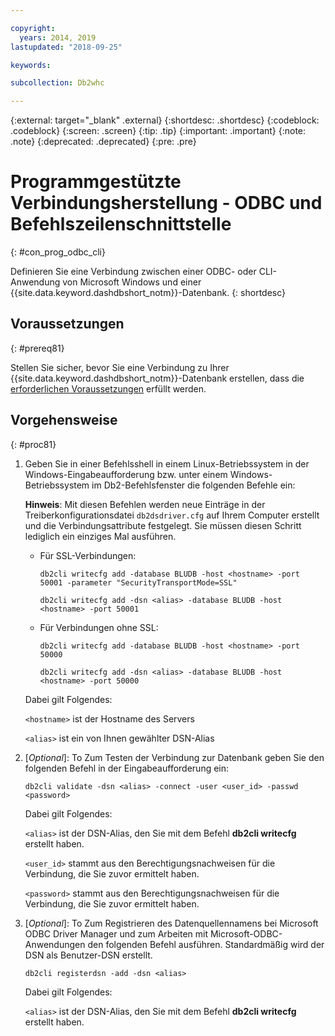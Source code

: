 ```yaml
---

copyright:
  years: 2014, 2019
lastupdated: "2018-09-25"

keywords:

subcollection: Db2whc

---
```


<!-- Attribute definitions --> 
{:external: target="_blank" .external}
{:shortdesc: .shortdesc}
{:codeblock: .codeblock}
{:screen: .screen}
{:tip: .tip}
{:important: .important}
{:note: .note}
{:deprecated: .deprecated}
{:pre: .pre}

# Programmgestützte Verbindungsherstellung - ODBC und Befehlszeilenschnittstelle
{: #con_prog_odbc_cli}

Definieren Sie eine Verbindung zwischen einer ODBC- oder CLI-Anwendung von Microsoft Windows und einer {{site.data.keyword.dashdbshort_notm}}-Datenbank.
{: shortdesc}

## Voraussetzungen
{: #prereq81}

Stellen Sie sicher, bevor Sie eine Verbindung zu Ihrer {{site.data.keyword.dashdbshort_notm}}-Datenbank erstellen, dass die [erforderlichen Voraussetzungen](/docs/services/Db2whc/connecting?topic=Db2whc-connect_ov#prereqs) erfüllt werden.

<!-- Before you can connect to your database, you must perform the following steps:

- [Verify prerequisites](prereqs.html), including installing driver packages, configuring your local environment, and downloading SSL certificates (if needed)
- Collect [connection information](credentials.html), including database details such as host name and port numbers, and connection credentials such as user ID and password -->

## Vorgehensweise
{: #proc81}

1. Geben Sie in einer Befehlsshell in einem Linux-Betriebssystem in der Windows-Eingabeaufforderung bzw. unter einem Windows-Betriebssystem im Db2-Befehlsfenster die folgenden Befehle ein:

   **Hinweis**: Mit diesen Befehlen werden neue Einträge in der Treiberkonfigurationsdatei `db2dsdriver.cfg` auf Ihrem Computer erstellt und die Verbindungsattribute festgelegt. Sie müssen diesen Schritt lediglich ein einziges Mal ausführen.
   
   - Für SSL-Verbindungen:

     `db2cli writecfg add -database BLUDB -host <hostname> -port 50001 -parameter "SecurityTransportMode=SSL"`

     `db2cli writecfg add -dsn <alias> -database BLUDB -host <hostname> -port 50001`

   - Für Verbindungen ohne SSL:

     `db2cli writecfg add -database BLUDB -host <hostname> -port 50000`

     `db2cli writecfg add -dsn <alias> -database BLUDB -host <hostname> -port 50000`

   Dabei gilt Folgendes:

   `<hostname>` ist der Hostname des Servers

   `<alias>` ist ein von Ihnen gewählter DSN-Alias
    
2. [*Optional*]: To Zum Testen der Verbindung zur Datenbank geben Sie den folgenden Befehl in der Eingabeaufforderung ein:

   `db2cli validate -dsn <alias> -connect -user <user_id> -passwd <password>`

   Dabei gilt Folgendes:

   `<alias>` ist der DSN-Alias, den Sie mit dem Befehl **db2cli writecfg** erstellt haben.

   `<user_id>` stammt aus den Berechtigungsnachweisen für die Verbindung, die Sie zuvor ermittelt haben.

   `<password>` stammt aus den Berechtigungsnachweisen für die Verbindung, die Sie zuvor ermittelt haben.

3. [*Optional*]: To Zum Registrieren des Datenquellennamens bei Microsoft ODBC Driver Manager und zum Arbeiten mit Microsoft-ODBC-Anwendungen den folgenden Befehl ausführen. Standardmäßig wird der DSN als Benutzer-DSN erstellt.

   `db2cli registerdsn -add -dsn <alias>`

   Dabei gilt Folgendes:
        
   `<alias>` ist der DSN-Alias, den Sie mit dem Befehl **db2cli writecfg** erstellt haben.



